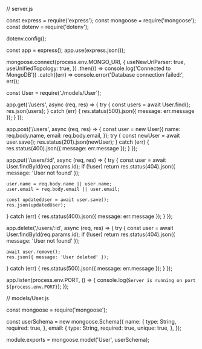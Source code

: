 // server.js

const express = require('express');
const mongoose = require('mongoose');
const dotenv = require('dotenv');

dotenv.config();

const app = express();
app.use(express.json());

mongoose.connect(process.env.MONGO_URI, {
  useNewUrlParser: true,
  useUnifiedTopology: true,
})
  .then(() => console.log('Connected to MongoDB'))
  .catch((err) => console.error('Database connection failed:', err));

const User = require('./models/User');

app.get('/users', async (req, res) => {
  try {
    const users = await User.find();
    res.json(users);
  } catch (err) {
    res.status(500).json({ message: err.message });
  }
});

app.post('/users', async (req, res) => {
  const user = new User({
    name: req.body.name,
    email: req.body.email,
  });
  try {
    const newUser = await user.save();
    res.status(201).json(newUser);
  } catch (err) {
    res.status(400).json({ message: err.message });
  }
});

app.put('/users/:id', async (req, res) => {
  try {
    const user = await User.findById(req.params.id);
    if (!user) return res.status(404).json({ message: 'User not found' });

    user.name = req.body.name || user.name;
    user.email = req.body.email || user.email;

    const updatedUser = await user.save();
    res.json(updatedUser);
  } catch (err) {
    res.status(400).json({ message: err.message });
  }
});

app.delete('/users/:id', async (req, res) => {
  try {
    const user = await User.findById(req.params.id);
    if (!user) return res.status(404).json({ message: 'User not found' });

    await user.remove();
    res.json({ message: 'User deleted' });
  } catch (err) {
    res.status(500).json({ message: err.message });
  }
});

app.listen(process.env.PORT, () => {
  console.log(`Server is running on port ${process.env.PORT}`);
});




// models/User.js

const mongoose = require('mongoose');

const userSchema = new mongoose.Schema({
  name: {
    type: String,
    required: true,
  },
  email: {
    type: String,
    required: true,
    unique: true,
  },
});

module.exports = mongoose.model('User', userSchema);
